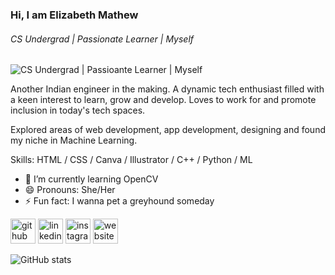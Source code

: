 ### Hi, I am Elizabeth Mathew
###### CS Undergrad | Passionate Learner | Myself
![CS Undergrad | Passioante Learner | Myself](https://i.postimg.cc/ry3hgGmX/Blue-Modern-Corporate-Computer-and-Technology-Linkedin-Banner.png)

Another Indian engineer in the making. A dynamic tech enthusiast filled with a keen interest to learn, grow and develop. Loves to work for and promote inclusion in today's tech spaces.

Explored areas of web development, app development, designing and found my niche in Machine Learning.

Skills: HTML / CSS / Canva / Illustrator / C++ / Python / ML

- 🌱 I’m currently learning OpenCV 
- 😄 Pronouns: She/Her 
- ⚡ Fun fact: I wanna pet a greyhound someday 


[<img src='https://cdn.jsdelivr.net/npm/simple-icons@3.0.1/icons/github.svg' alt='github' height='40'>](https://github.com/Elizabeth-Mathew1)  [<img src='https://cdn.jsdelivr.net/npm/simple-icons@3.0.1/icons/linkedin.svg' alt='linkedin' height='40'>](https://www.linkedin.com/in/elizabeth-mathew/)  [<img src='https://cdn.jsdelivr.net/npm/simple-icons@3.0.1/icons/instagram.svg' alt='instagram' height='40'>](https://www.instagram.com/_elizabethmathew_/)  [<img src='https://cdn.jsdelivr.net/npm/simple-icons@3.0.1/icons/icloud.svg' alt='website' height='40'>](elizabeth-mathew1.github.io/Elizabeth-Mathew/  )  

![GitHub stats](https://github-readme-stats.vercel.app/api?username=Elizabeth-Mathew1&show_icons=true)  

